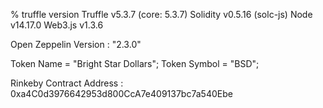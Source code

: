  % truffle version
      Truffle v5.3.7 (core: 5.3.7)
      Solidity v0.5.16 (solc-js)
      Node v14.17.0
      Web3.js v1.3.6

Open Zeppelin Version : "2.3.0"

Token Name = "Bright Star Dollars";
Token Symbol = "BSD";


Rinkeby Contract Address : 0xa4C0d3976642953d800CcA7e409137bc7a540Ebe
